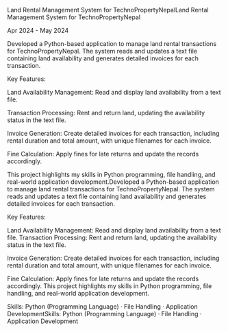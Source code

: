 Land Rental Management System for TechnoPropertyNepalLand Rental Management System for TechnoPropertyNepal


Apr 2024 - May 2024


Developed a Python-based application to manage land rental transactions for TechnoPropertyNepal. The system reads and updates a text file containing land availability and generates detailed invoices for each transaction.

Key Features:

Land Availability Management: Read and display land availability from a text file.

Transaction Processing: Rent and return land, updating the availability status in the text file.

Invoice Generation: Create detailed invoices for each transaction, including rental duration and total amount, with unique filenames for each invoice.

Fine Calculation: Apply fines for late returns and update the records accordingly.

This project highlights my skills in Python programming, file handling, and real-world application development.Developed a Python-based application to manage land rental transactions for TechnoPropertyNepal. The system reads and updates a text file containing land availability and generates detailed invoices for each transaction. 

Key Features: 

Land Availability Management: Read and display land availability from a text file. Transaction Processing: Rent and return land, updating the availability status in the text file. 

Invoice Generation: Create detailed invoices for each transaction, including rental duration and total amount, with unique filenames for each invoice.

Fine Calculation: Apply fines for late returns and update the records accordingly. This project highlights my skills in Python programming, file handling, and real-world application development.

Skills: Python (Programming Language) · File Handling · Application DevelopmentSkills: Python (Programming Language) · File Handling · Application Development

